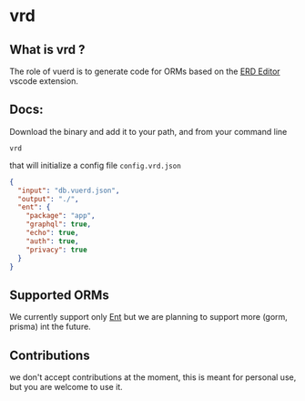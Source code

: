 # vrd

## What is vrd ?

The role of vuerd is to generate code for ORMs based on the [ERD Editor](https://marketplace.visualstudio.com/items?itemName=dineug.vuerd-vscode) vscode extension.

## Docs:

Download the binary and add it to your path, and from your command line

```console
vrd
```

that will initialize a config file `config.vrd.json`

```json
{
  "input": "db.vuerd.json",
  "output": "./",
  "ent": {
    "package": "app",
    "graphql": true,
    "echo": true,
    "auth": true,
    "privacy": true
  }
}
```

## Supported ORMs

We currently support only [Ent](https://entgo.io/) but we are planning to support more (gorm, prisma) int the future.

## Contributions

we don't accept contributions at the moment, this is meant for personal use, but you are welcome to use it.

